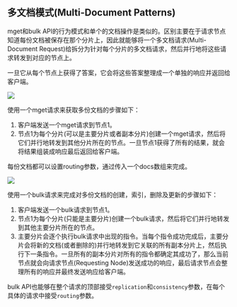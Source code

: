 ## 多文档模式(Multi-Document Patterns) ##

mget和bulk API的行为模式和单个的文档操作是类似的。区别主要在于请求节点知道每份文档被保存在那个分片上，因此就能够将一个多文档请求(Multi-Document Request)给拆分为针对每个分片的多文档请求，然后并行地将这些请求转发到对应的节点上。

一旦它从每个节点上获得了答案，它会将这些答案整理成一个单独的响应并返回给客户端。

![](http://www.elasticsearch.org/guide/en/elasticsearch/guide/current/images/04-05_mget.png)

使用一个mget请求来获取多份文档的步骤如下：

1. 客户端发送一个mget请求到节点1。
2. 节点1为每个分片(可以是主要分片或者副本分片)创建一个mget请求，然后将它们并行地转发到其他分片所在的节点。一旦节点1获得了所有的结果，就会将结果组装成响应最后返回给客户端。

每份文档都可以设置routing参数，通过传入一个docs数组来完成。

![](http://www.elasticsearch.org/guide/en/elasticsearch/guide/current/images/04-06_bulk.png)

使用一个bulk请求来完成对多份文档的创建，索引，删除及更新的步骤如下：

1. 客户端发送一个bulk请求到节点1。
2. 节点1为每个分片(只能是主要分片)创建一个bulk请求，然后将它们并行地转发到其他主要分片所在的节点。
3. 主要分片会逐个执行bulk请求中出现的指令。当每个指令成功完成后，主要分片会将新的文档(或者删除的)并行地转发到它关联的所有副本分片上，然后执行下一条指令。一旦所有的副本分片对所有的指令都确定其成功了，那么当前节点就会向请求节点(Requesting Node)发送成功的响应，最后请求节点会整理所有的响应并最终发送响应给客户端。

bulk API也能够在整个请求的顶部接受`replication`和`consistency`参数，在每个具体的请求中接受`routing`参数。



